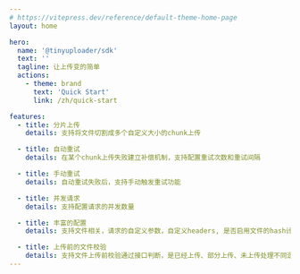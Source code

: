 ```yaml
---
# https://vitepress.dev/reference/default-theme-home-page
layout: home

hero:
  name: '@tinyuploader/sdk'
  text: ''
  tagline: 让上传变的简单
  actions:
    - theme: brand
      text: 'Quick Start'
      link: /zh/quick-start

features:
  - title: 分片上传
    details: 支持将文件切割成多个自定义大小的chunk上传

  - title: 自动重试
    details: 在某个chunk上传失败建立补偿机制，支持配置重试次数和重试间隔

  - title: 手动重试
    details: 自动重试失败后，支持手动触发重试功能

  - title: 并发请求
    details: 支持配置请求的并发数量

  - title: 丰富的配置
    details: 支持文件相关，请求的自定义参数，自定义headers, 是否启用文件的hash计算等

  - title: 上传前的文件校验
    details: 支持文件上传前校验通过接口判断，是已经上传、部分上传、未上传处理不同逻辑
---
```

